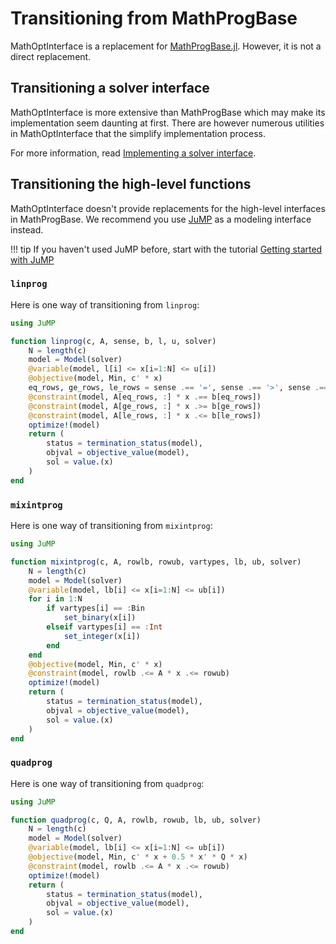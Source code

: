 # Transitioning from MathProgBase

MathOptInterface is a replacement for [MathProgBase.jl](https://github.com/JuliaOpt/MathProgBase.jl).
However, it is not a direct replacement.

## Transitioning a solver interface

MathOptInterface is more extensive than MathProgBase which may make its
implementation seem daunting at first.
There are however numerous utilities in MathOptInterface that
the simplify implementation process.

For more information, read [Implementing a solver interface](@ref).

## Transitioning the high-level functions

MathOptInterface doesn't provide replacements for the high-level interfaces in
MathProgBase. We recommend you use [JuMP](https://github.com/jump-dev/JuMP.jl)
as a modeling interface instead.

!!! tip
    If you haven't used JuMP before, start with the tutorial
    [Getting started with JuMP](https://jump.dev/JuMP.jl/stable/tutorials/getting_started/getting_started_with_JuMP/)

### `linprog`

Here is one way of transitioning from `linprog`:

```julia
using JuMP

function linprog(c, A, sense, b, l, u, solver)
    N = length(c)
    model = Model(solver)
    @variable(model, l[i] <= x[i=1:N] <= u[i])
    @objective(model, Min, c' * x)
    eq_rows, ge_rows, le_rows = sense .== '=', sense .== '>', sense .== '<'
    @constraint(model, A[eq_rows, :] * x .== b[eq_rows])
    @constraint(model, A[ge_rows, :] * x .>= b[ge_rows])
    @constraint(model, A[le_rows, :] * x .<= b[le_rows])
    optimize!(model)
    return (
        status = termination_status(model),
        objval = objective_value(model),
        sol = value.(x)
    )
end
```

### `mixintprog`

Here is one way of transitioning from `mixintprog`:

```julia
using JuMP

function mixintprog(c, A, rowlb, rowub, vartypes, lb, ub, solver)
    N = length(c)
    model = Model(solver)
    @variable(model, lb[i] <= x[i=1:N] <= ub[i])
    for i in 1:N
        if vartypes[i] == :Bin
            set_binary(x[i])
        elseif vartypes[i] == :Int
            set_integer(x[i])
        end
    end
    @objective(model, Min, c' * x)
    @constraint(model, rowlb .<= A * x .<= rowub)
    optimize!(model)
    return (
        status = termination_status(model),
        objval = objective_value(model),
        sol = value.(x)
    )
end
```

### `quadprog`

Here is one way of transitioning from `quadprog`:

```julia
using JuMP

function quadprog(c, Q, A, rowlb, rowub, lb, ub, solver)
    N = length(c)
    model = Model(solver)
    @variable(model, lb[i] <= x[i=1:N] <= ub[i])
    @objective(model, Min, c' * x + 0.5 * x' * Q * x)
    @constraint(model, rowlb .<= A * x .<= rowub)
    optimize!(model)
    return (
        status = termination_status(model),
        objval = objective_value(model),
        sol = value.(x)
    )
end
```
